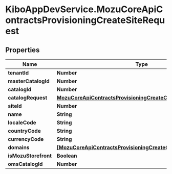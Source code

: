 # KiboAppDevService.MozuCoreApiContractsProvisioningCreateSiteRequest

## Properties

Name | Type | Description | Notes
------------ | ------------- | ------------- | -------------
**tenantId** | **Number** |  | [optional] 
**masterCatalogId** | **Number** |  | [optional] 
**catalogId** | **Number** |  | [optional] 
**catalogRequest** | [**MozuCoreApiContractsProvisioningCreateCatalogRequest**](MozuCoreApiContractsProvisioningCreateCatalogRequest.md) |  | [optional] 
**siteId** | **Number** |  | [optional] 
**name** | **String** |  | [optional] 
**localeCode** | **String** |  | [optional] 
**countryCode** | **String** |  | [optional] 
**currencyCode** | **String** |  | [optional] 
**domains** | [**[MozuCoreApiContractsProvisioningCreateCustomDomainRequest]**](MozuCoreApiContractsProvisioningCreateCustomDomainRequest.md) |  | [optional] 
**isMozuStorefront** | **Boolean** |  | [optional] 
**omsCatalogId** | **Number** |  | [optional] 


